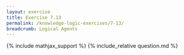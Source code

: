 ```yaml
---
layout: exercise
title: Exercise 7.13
permalink: /knowledge-logic-exercises/7-13/
breadcrumb: Logical Agents
---
```


{% include mathjax_support %}
{% include_relative question.md %}

